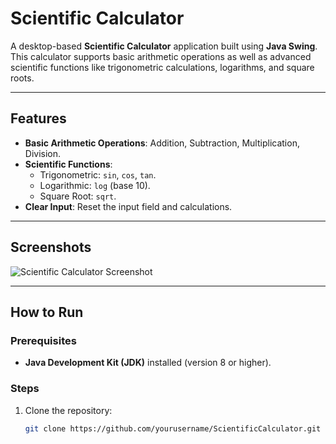 # Scientific Calculator

A desktop-based **Scientific Calculator** application built using **Java Swing**. This calculator supports basic arithmetic operations as well as advanced scientific functions like trigonometric calculations, logarithms, and square roots.

---

## Features

- **Basic Arithmetic Operations**: Addition, Subtraction, Multiplication, Division.
- **Scientific Functions**: 
  - Trigonometric: `sin`, `cos`, `tan`.
  - Logarithmic: `log` (base 10).
  - Square Root: `sqrt`.
- **Clear Input**: Reset the input field and calculations.

---

## Screenshots

![Scientific Calculator Screenshot](https://via.placeholder.com/600x400?text=Screenshot+Placeholder)

---

## How to Run

### Prerequisites
- **Java Development Kit (JDK)** installed (version 8 or higher).

### Steps
1. Clone the repository:
   ```bash
   git clone https://github.com/yourusername/ScientificCalculator.git
